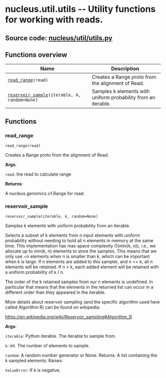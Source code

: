 # nucleus.util.utils -- Utility functions for working with reads.
**Source code:** [nucleus/util/utils.py](https://github.com/google/nucleus/tree/master/nucleus/util/utils.py)
---


## Functions overview
Name | Description
-----|------------
[`read_range`](#read_range)`(read)` | Creates a Range proto from the alignment of Read.
[`reservoir_sample`](#reservoir_sample)`(iterable, k, random=None)` | Samples k elements with uniform probability from an iterable.

## Functions
### read_range
`read_range(read)`

Creates a Range proto from the alignment of Read.

**Args**:

`read`: the read to calculate range


**Returns**:

  A nucleus.genomics.v1.Range for read.

### reservoir_sample
`reservoir_sample(iterable, k, random=None)`

Samples k elements with uniform probability from an iterable.

Selects a subset of k elements from n input elements with uniform probability
without needing to hold all n elements in memory at the same time. This
implementation has max space complexity O(min(k, n)), i.e., we allocate up to
min(k, n) elements to store the samples. This means that we only use ~n
elements when n is smaller than k, which can be important when k is large. If
n elements are added to this sampler, and n <= k, all n elements will be
retained. If n > k, each added element will be retained with a uniform
probability of k / n.

The order of the k retained samples from our n elements is undefined. In
particular that means that the elements in the returned list can occur in a
different order than they appeared in the iterable.

More details about reservoir sampling (and the specific algorithm used here
called Algorithm R) can be found on wikipedia:

https://en.wikipedia.org/wiki/Reservoir_sampling#Algorithm_R

**Args**:

`iterable`: Python iterable. The iterable to sample from.

`k`: int. The number of elements to sample.

`random`: A random number generator or None.
Returns:
  A list containing the k sampled elements.
Raises:

`ValueError`: If k is negative.


